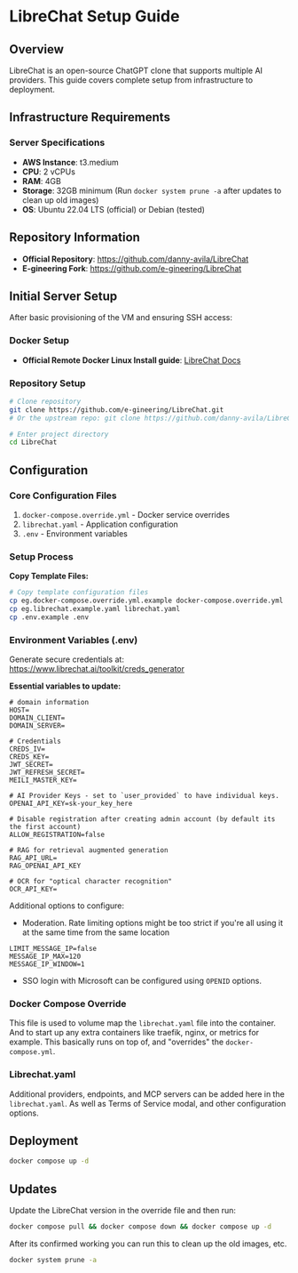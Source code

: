 # LibreChat Setup Guide

## Overview

LibreChat is an open-source ChatGPT clone that supports multiple AI providers. This guide covers complete setup from infrastructure to deployment.

## Infrastructure Requirements

### Server Specifications
- **AWS Instance**: t3.medium
- **CPU**: 2 vCPUs
- **RAM**: 4GB
- **Storage**: 32GB minimum (Run `docker system prune -a` after updates to clean up old images)
- **OS**: Ubuntu 22.04 LTS (official) or Debian (tested)

## Repository Information
- **Official Repository**: https://github.com/danny-avila/LibreChat
- **E-gineering Fork**: https://github.com/e-gineering/LibreChat

## Initial Server Setup
After basic provisioning of the VM and ensuring SSH access:

### Docker Setup

- **Official Remote Docker Linux Install guide**: [LibreChat Docs](https://www.librechat.ai/docs/remote/docker_linux)

### Repository Setup
```sh
# Clone repository
git clone https://github.com/e-gineering/LibreChat.git
# Or the upstream repo: git clone https://github.com/danny-avila/LibreChat.git

# Enter project directory
cd LibreChat
```
## Configuration

### Core Configuration Files
1. `docker-compose.override.yml` - Docker service overrides  
2. `librechat.yaml` - Application configuration
3. `.env` - Environment variables

### Setup Process

**Copy Template Files:**
```sh
# Copy template configuration files
cp eg.docker-compose.override.yml.example docker-compose.override.yml
cp eg.librechat.example.yaml librechat.yaml
cp .env.example .env
```

### Environment Variables (.env)

Generate secure credentials at: https://www.librechat.ai/toolkit/creds_generator

**Essential variables to update:**
```env
# domain information
HOST=
DOMAIN_CLIENT=
DOMAIN_SERVER=

# Credentials
CREDS_IV=
CREDS_KEY=
JWT_SECRET=
JWT_REFRESH_SECRET=
MEILI_MASTER_KEY=

# AI Provider Keys - set to `user_provided` to have individual keys.
OPENAI_API_KEY=sk-your_key_here

# Disable registration after creating admin account (by default its the first account)
ALLOW_REGISTRATION=false

# RAG for retrieval augmented generation
RAG_API_URL=
RAG_OPENAI_API_KEY

# OCR for "optical character recognition"
OCR_API_KEY=
```

Additional options to configure:
* Moderation. Rate limiting options might be too strict if you're all using it at the same time from the same location
```env
LIMIT_MESSAGE_IP=false
MESSAGE_IP_MAX=120
MESSAGE_IP_WINDOW=1
```
* SSO login with Microsoft can be configured using `OPENID` options.

### Docker Compose Override

This file is used to volume map the `librechat.yaml` file into the container. And to start up any extra containers like traefik, nginx, or metrics for example. This basically runs on top of, and "overrides" the `docker-compose.yml`.

### Librechat.yaml

Additional providers, endpoints, and MCP servers can be added here in the `librechat.yaml`. As well as Terms of Service modal, and other configuration options. 

## Deployment

```sh
docker compose up -d
```

## Updates

Update the LibreChat version in the override file and then run:

```sh
docker compose pull && docker compose down && docker compose up -d
```

After its confirmed working you can run this to clean up the old images, etc.

```sh
docker system prune -a
```
